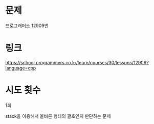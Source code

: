 
# 문제 
프로그래머스 12909번

# 링크
https://school.programmers.co.kr/learn/courses/30/lessons/12909?language=cpp

# 시도 횟수
1회

stack을 이용해서 올바른 형태의 괄호인지 판단하는 문제